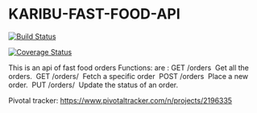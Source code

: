 # KARIBU-FAST-FOOD-API

[![Build Status](https://travis-ci.org/muthigani/KARIBU-FAST-FOOD-API.svg?branch=master)](https://travis-ci.org/muthigani/KARIBU-FAST-FOOD-API)

[![Coverage Status](https://coveralls.io/repos/github/muthigani/Fast-Food-Fast-API/badge.svg?branch=develop)](https://coveralls.io/github/muthigani/Fast-Food-Fast-API?branch=develop)

This is an api of fast food orders
Functions: are :
GET /orders  Get all the orders. 
GET /orders/<orderId>  Fetch a specific order 
POST /orders  Place a new order. 
PUT /orders/<orderId>  Update the status of an order. 

Pivotal tracker:
https://www.pivotaltracker.com/n/projects/2196335
